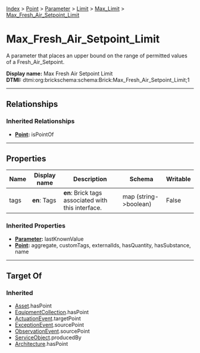 [Index](../../../../index.md) > [Point](../../../Point.md) > [Parameter](../../Parameter.md) > [Limit](../Limit.md) > [Max_Limit](Max_Limit.md) > [Max_Fresh_Air_Setpoint_Limit](#)
# Max_Fresh_Air_Setpoint_Limit

A parameter that places an upper bound on the range of permitted values of a Fresh_Air_Setpoint.


**Display name:** Max Fresh Air Setpoint Limit<br />
**DTMI:** dtmi:org:brickschema:schema:Brick:Max_Fresh_Air_Setpoint_Limit;1

---

## Relationships

### Inherited Relationships
* **[Point](../../../Point.md):** isPointOf

---

## Properties

|Name|Display name|Description|Schema|Writable|
|-|-|-|-|-|
|tags|**en**: Tags|**en**: Brick tags associated with this interface.|map (string->boolean)|False|
### Inherited Properties
* **[Parameter](../../Parameter.md):** lastKnownValue
* **[Point](../../../Point.md):** aggregate, customTags, externalIds, hasQuantity, hasSubstance, name

---

## Target Of
### Inherited
* [Asset](../../../../Asset/Asset.md).hasPoint
* [EquipmentCollection](../../../../Collection/EquipmentCollection.md).hasPoint
* [ActuationEvent](../../../../Event/PointEvent/ActuationEvent.md).targetPoint
* [ExceptionEvent](../../../../Event/PointEvent/ExceptionEvent.md).sourcePoint
* [ObservationEvent](../../../../Event/PointEvent/ObservationEvent.md).sourcePoint
* [ServiceObject](../../../../Information/ServiceObject/ServiceObject.md).producedBy
* [Architecture](../../../../Space/Architecture/Architecture.md).hasPoint
